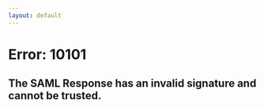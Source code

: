 ```yaml
---
layout: default
---
```


# Error: 10101
## The SAML Response has an invalid signature and cannot be trusted.
